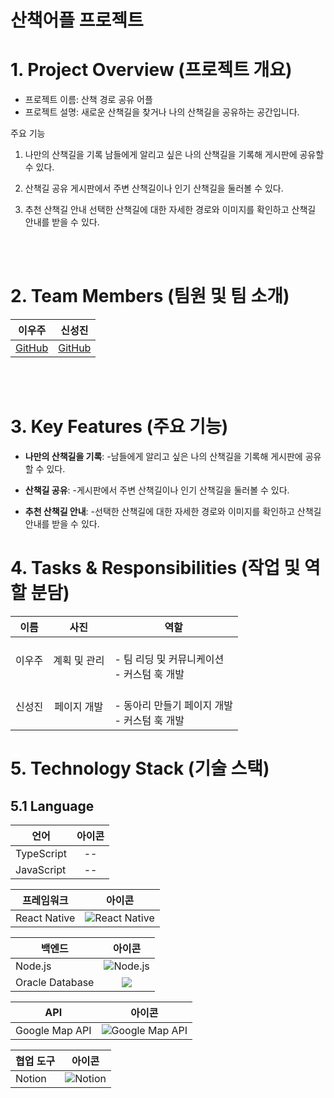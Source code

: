 # 산책어플 프로젝트

# 1. Project Overview (프로젝트 개요)
- 프로젝트 이름: 산책 경로 공유 어플
- 프로젝트 설명: 새로운 산책길을 찾거나 나의 산책길을 공유하는 공간입니다.


주요 기능
1.  나만의 산책길을 기록
남들에게 알리고 싶은 나의 산책길을 기록해 게시판에 공유할 수 있다.


2.  산책길  공유
게시판에서 주변 산책길이나 인기 산책길을 둘러볼 수 있다.


3.  추천 산책길 안내
선택한 산책길에 대한 자세한 경로와 이미지를 확인하고 산책길 안내를 받을 수 있다.
<br/>
<br/>

# 2. Team Members (팀원 및 팀 소개)
| 이우주 | 신성진 |
|:------:|:------:| 
| [GitHub](https://github.com/) | [GitHub](https://github.com/) | 

<br/>
<br/>

# 3. Key Features (주요 기능)

- **나만의 산책길을 기록**:
  -남들에게 알리고 싶은 나의 산책길을 기록해 게시판에 공유할 수 있다.

- **산책길  공유**:
  -게시판에서 주변 산책길이나 인기 산책길을 둘러볼 수 있다.

- **추천 산책길 안내**:
  -선택한 산책길에 대한 자세한 경로와 이미지를 확인하고 산책길 안내를 받을 수 있다.


# 4. Tasks & Responsibilities (작업 및 역할 분담)

| 이름   | 사진 | 역할 |
|--------|:----:|------|
| 이우주 | 계획 및 관리 | <br>- 팀 리딩 및 커뮤니케이션<br>- 커스텀 훅 개발 |
| 신성진 | 페이지 개발 | <br>- 동아리 만들기 페이지 개발<br>- 커스텀 훅 개발 |

# 5. Technology Stack (기술 스택)

## 5.1 Language

| 언어        | 아이콘 |
|-------------|:------:|
| TypeScript  | -- |
| JavaScript  | -- |

| 프레임워크    | 아이콘 |
|--------------|:------:|
| React Native | ![React Native](https://github.com/user-attachments/assets/e3b49dbb-981b-4804-acf9-012c854a) |

| 백엔드         | 아이콘 |
|----------------|:------:|
| Node.js        | ![Node.js](https://github.com/user-attachments/assets/1694e458-9bb0-4a0b-8fe6-8ef) |
| Oracle Database | <img src="https://img.shields.io/badge/oracle-F80000?style=for-the-badge&logo=oracle&logoColor=white"> |

| API           | 아이콘 |
|---------------|:------:|
| Google Map API | ![Google Map API](https://img.shields.io/badge/google%20maps-4285F4?style=for-the-badge&logo=google-maps&logoColor=white)

| 협업 도구 | 아이콘 |
|-----------|:------:|
| Notion    | ![Notion](https://github.com/user-attachments/assets/34141eb9-deca-)

<br/>
<br/>
